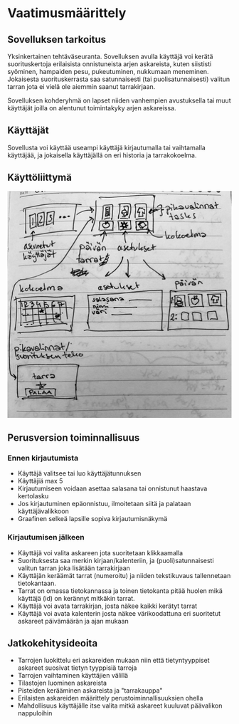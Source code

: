# Vaatimusmäärittely

## Sovelluksen tarkoitus

Yksinkertainen tehtäväseuranta. Sovelluksen avulla käyttäjä voi kerätä suorituskertoja erilaisista onnistuneista arjen 
askareista, kuten siististi syöminen, hampaiden pesu, pukeutuminen, nukkumaan meneminen. 
Jokaisesta suorituskerrasta saa satunnaisesti (tai puolisatunnaisesti) valitun tarran jota 
ei vielä ole aiemmin saanut tarrakirjaan.

Sovelluksen kohderyhmä on lapset niiden vanhempien avustuksella tai muut käyttäjät joilla 
on alentunut toimintakyky arjen askareissa.

## Käyttäjät

Sovellusta voi käyttää useampi käyttäjä kirjautumalla tai vaihtamalla käyttäjää, ja 
jokaisella käyttäjällä on eri historia ja tarrakokoelma.

## Käyttöliittymä

![image](kayttoliittyma.jpeg)

## Perusversion toiminnallisuus

### Ennen kirjautumista

- Käyttäjä valitsee tai luo käyttäjätunnuksen
- Käyttäjiä max 5
- Kirjautumiseen voidaan asettaa salasana tai onnistunut haastava kertolasku
- Jos kirjautuminen epäonnistuu, ilmoitetaan siitä ja palataan käyttäjävalikkoon
- Graafinen selkeä lapsille sopiva kirjautumisnäkymä

### Kirjautumisen jälkeen

- Käyttäjä voi valita askareen jota suoritetaan klikkaamalla
- Suorituksesta saa merkin kirjaan/kalenteriin, ja (puoli)satunnaisesti valitun tarran joka 
lisätään tarrakirjaan
- Käyttäjän keräämät tarrat (numeroitu) ja niiden tekstikuvaus tallennetaan tietokantaan.
- Tarrat on omassa tietokannassa ja toinen tietokanta pitää huolen mikä käyttäjä (id) on kerännyt mitkäkin tarrat.
- Käyttäjä voi avata tarrakirjan, josta näkee kaikki kerätyt tarrat
- Käyttäjä voi avata kalenterin josta näkee värikoodattuna eri suoritetut askareet 
päivämäärän ja ajan mukaan


## Jatkokehitysideoita

- Tarrojen luokittelu eri askareiden mukaan niin että tietyntyyppiset askareet suosivat 
tietyn tyyppisiä tarroja
- Tarrojen vaihtaminen käyttäjien välillä
- Tilastojen luominen askareista
- Pisteiden kerääminen askareista ja "tarrakauppa"
- Erilaisten askareiden määrittely perustoiminnallisuuksien ohella
- Mahdollisuus käyttäjälle itse valita mitkä askareet kuuluvat päävalikon nappuloihin 
